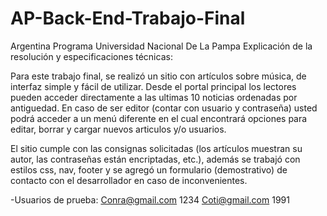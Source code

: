 # AP-Back-End-Trabajo-Final

Argentina Programa
Universidad Nacional De La Pampa
Explicación de la resolución y especificaciones técnicas: 

Para este trabajo final, se realizó un sitio con artículos sobre música, de interfaz simple y fácil de utilizar. 
Desde el portal principal los lectores pueden acceder directamente a las ultimas 10 noticias ordenadas por antiguedad. 
En caso de ser editor (contar con usuario y contraseña) usted podrá acceder a un menú diferente en el cual encontrará opciones para editar, borrar y cargar nuevos articulos y/o usuarios. 

El sitio cumple con las consignas solicitadas (los artículos muestran su autor, las contraseñas están encriptadas, etc.), además se trabajó con estilos css, nav, footer y se agregó un formulario (demostrativo) de contacto con el desarrollador en caso de inconvenientes.

-Usuarios de prueba:
Conra@gmail.com 1234
Coti@gmail.com 1991
